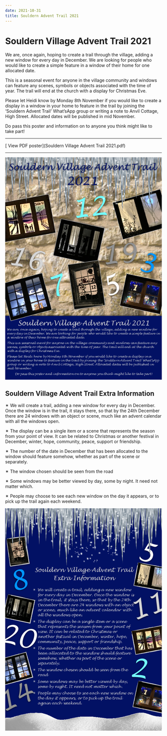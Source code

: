 ```yaml
---
date: 2021-10-31
title: Souldern Advent Trail 2021
---
```


# Souldern Village Advent Trail 2021


We are, once again, hoping to create a trail through the village, adding a new window for
every day in December. We are looking for people who would like to create a simple feature in
a window of their home for one allocated date.

This is a seasonal event for anyone in the village community and windows can feature any
scenes, symbols or objects associated with the time of year. The trail will end at the church
with a display for Christmas Eve.

Please let Heidi know by Monday 8th November if you would like to create a display in a
window in your home to feature in the trail by joining the ‘Souldern Advent Trail’ What’sApp
group or writing a note to Anvil Cottage, High Street. Allocated dates will be published in
mid November.

Do pass this poster and information on to anyone you think might like to take part!

---

[ View PDF poster](Souldern Village Advent Trail 2021.pdf)

---

![](advent2021-0.png)

## Souldern Village Advent Trail Extra Information

 ✴ We will create a trail, adding a new window
for every day in December. Once the window is
in the trail, it stays there, so that by the 24th
December there are 24 windows with an object
or scene, much like an advent calendar with
all the windows open.

 ✴ The display can be a single item or a scene
that represents the season from your point of
view. It can be related to Christmas or
another festival in December, winter, hope,
community, peace, support or friendship.

 ✴ The number of the date in December that has
been allocated to the window should feature
somehow, whether as part of the scene or
separately.

 ✴ The window chosen should be seen from the
road

 ✴ Some windows may be better viewed by day,
some by night. It need not matter which.

✴ People may choose to see each new window on
the day it appears, or to pick up the trail
again each weekend.


![](advent2021-1.png)

